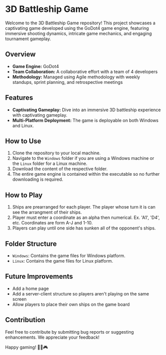 # 3D Battleship Game

Welcome to the 3D Battleship Game repository! This project showcases a captivating game developed using the GoDot4 game engine, featuring immersive shooting dynamics, intricate game mechanics, and engaging tournament gameplay.

## Overview

- **Game Engine:** GoDot4
- **Team Collaboration:** A collaborative effort with a team of 4 developers
- **Methodology:** Managed using Agile methodology with weekly standups, sprint planning, and retrospective meetings

## Features

- **Captivating Gameplay:** Dive into an immersive 3D battleship experience with captivating gameplay.
- **Multi-Platform Deployment:** The game is deployable on both Windows and Linux.

## How to Use

1. Clone the repository to your local machine.
2. Navigate to the `Windows` folder if you are using a Windows machine or the `Linux` folder for a Linux machine.
3. Download the content of the respective folder.
4. The entire game engine is contained within the executable so no further downloading is required.

## How to Play
1. Ships are prearranged for each player. The player whose turn it is can see the arrangment of their ships.
2. Player must enter a coordinate as an alpha then numerical. Ex. 'A1', 'D4', etc. Coordinates are form A-J and 1-10.
3. Players can play until one side has sunken all of the opponent's ships.

## Folder Structure

- `Windows`: Contains the game files for Windows platform.
- `Linux`: Contains the game files for Linux platform.

## Future Improvements
- Add a home page
- Add a server-client structure so players aren't playing on the same screen
- Allow players to place their own ships on the game board

## Contribution

Feel free to contribute by submitting bug reports or suggesting enhancements. We appreciate your feedback!

Happy gaming! 🚢⚓🎮
